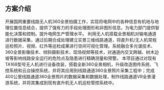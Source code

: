 ## 方案介绍

开展国网重要线路无人机360全景拍摄工作，实现将电网中的各种信息有机地与地理位置信息结合，提供了强有力的手段处理图形和非图形信息，为电力部门提供智能化决策和控制。提升电网生产管理水平。
利用无人机搭载全景相机对输电通道进行数据采集，通过后期合成处理建立实景三维线路通道，将直升机/无人机常规巡检照片、视频、红外等巡检成果进行空间可视化管理。系统融合多光谱技术、360全景影像技术、倾斜摄影技术、现场视频等技术，对通道内交叉跨越、树木边坡等影响线路安全运行的危险点及隐患进行精确测量和预警。
本项目通过对现有TA168型号无人机进行设备改装，搭载全新360全景相机，升级改造图传系统、飞控系统和云台操控系统，并将其应用到线路通道360全景照片采集工程中；完成400公里线路通道360全景照片的数据采集和数据处理，制作线路通道VR全景漫游系统，并将其集成到现有直升机无人机巡检管控系统中。
